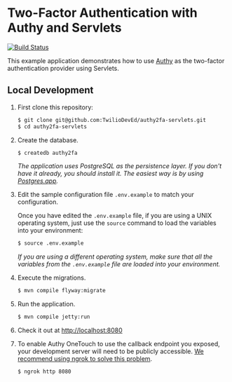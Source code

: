 # Two-Factor Authentication with Authy and Servlets

[![Build Status](https://travis-ci.org/TwilioDevEd/authy2fa-servlets.svg?branch=master)](https://travis-ci.org/TwilioDevEd/authy2fa-servlets)

This example application demonstrates how to use [Authy](http://www.authy.com)
as the two-factor authentication provider using Servlets.

## Local Development

1. First clone this repository:
   ```bash
   $ git clone git@github.com:TwilioDevEd/authy2fa-servlets.git
   $ cd authy2fa-servlets
   ```

2. Create the database.
   ```bash
   $ createdb authy2fa
   ```

   _The application uses PostgreSQL as the persistence layer. If you
   don't have it already, you should install it. The easiest way is by
   using [Postgres.app](http://postgresapp.com/)._

3. Edit the sample configuration file `.env.example` to match your configuration.

   Once you have edited the `.env.example` file, if you are using a UNIX operating system,
   just use the `source` command to load the variables into your environment:

   ```bash
   $ source .env.example
   ```

   _If you are using a different operating system, make sure that all the
   variables from the `.env.example` file are loaded into your environment._

4. Execute the migrations.
   ```bash
   $ mvn compile flyway:migrate
   ```

5. Run the application.
   ```bash
   $ mvn compile jetty:run
   ```

6. Check it out at [http://localhost:8080](http://localhost:8080)

7. To enable Authy OneTouch to use the callback endpoint you exposed, your development server will need to be publicly accessible. [We recommend using ngrok to solve this problem](//www.twilio.com/blog/2015/09/6-awesome-reasons-to-use-ngrok-when-testing-webhooks.html).
   ```bash
   $ ngrok http 8080
   ```
